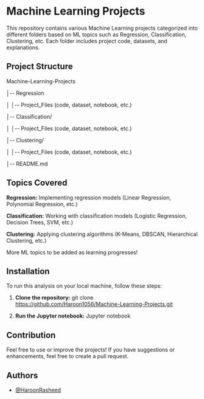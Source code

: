 # Machine Learning Projects
This repository contains various Machine Learning projects categorized into different folders based on ML topics such as Regression, Classification, Clustering, etc. Each folder includes project code, datasets, and explanations.

## Project Structure

Machine-Learning-Projects

│-- Regression

│   │-- Project_Files (code, dataset, notebook, etc.)

│-- Classification/

│   │-- Project_Files (code, dataset, notebook, etc.)

│-- Clustering/

│   │-- Project_Files (code, dataset, notebook, etc.)

│-- README.md

## Topics Covered

**Regression:** Implementing regression models (Linear Regression, Polynomial Regression, etc.)

**Classification:** Working with classification models (Logistic Regression, Decision Trees, SVM, etc.)

**Clustering:** Applying clustering algorithms (K-Means, DBSCAN, Hierarchical Clustering, etc.)

More ML topics to be added as learning progresses!

## Installation
To run this analysis on your local machine, follow these steps:

1. **Clone the repository:**
git clone https://github.com/Haroon1056/Machine-Learning-Projects.git

2. **Run the Jupyter notebook:**
Jupyter notebook

## Contribution

Feel free to use or improve the projects! If you have suggestions or enhancements, feel free to create a pull request.


## Authors

- [@HaroonRasheed](https://github.com/Haroon1056)

